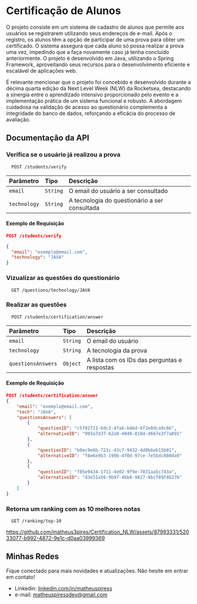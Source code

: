
# Certificação de Alunos

O projeto consiste em um sistema de cadastro de alunos que permite aos usuários se registrarem utilizando seus endereços de e-mail. Após o registro, os alunos têm a opção de participar de uma prova para obter um certificado. O sistema assegura que cada aluno só possa realizar a prova uma vez, impedindo que a faça novamente caso já tenha concluído anteriormente. O projeto é desenvolvido em Java, utilizando o Spring Framework, aproveitando seus recursos para o desenvolvimento eficiente e escalável de aplicações web. 

É relevante mencionar que o projeto foi concebido e desenvolvido durante a décima quarta edição da Next Level Week (NLW) da Rocketsea, destacando a sinergia entre o aprendizado intensivo proporcionado pelo evento e a implementação prática de um sistema funcional e robusto. A abordagem cuidadosa na validação de acesso ao questionário complementa a integridade do banco de dados, reforçando a eficácia do processo de avaliação.

## Documentação da API

### Verifica se o usuário já realizou a prova

```http
  POST /students/verify
```

| Parâmetro   | Tipo       | Descrição                           |
| :---------- | :--------- | :---------------------------------- |
| `email` | `String` | O email do usuário a ser consultado |
| `technology` | `String` | A tecnologia do questionário a ser consultada |

#### Exemplo de Requisição
```json
POST /students/verify

{
  "email": "exemplo@email.com",
  "technology": "JAVA"
}
```

### Vizualizar as questões do questionário

```http
  GET /questions/technology/JAVA
```

### Realizar as questões

```http
  POST /students/certification/answer
```

| Parâmetro   | Tipo       | Descrição                           |
| :---------- | :--------- | :---------------------------------- |
| `email` | `String` | O email do usuário |
| `technology` | `String` | A tecnologia da prova |
| `questionsAnswers` | `Object` | A lista com os IDs das perguntas e respostas |

#### Exemplo de Requisição
```json
POST /students/certification/answer
{
	"email": "exemplo@email.com",
	"tech": "JAVA",
	"questionsAnswers": [
		{
			"questionID": "c5f02721-6dc3-4fa6-b46d-6f2e8dca9c66",
			"alternativeID": "993a7d37-62a0-4040-810d-d667e3f7a891"
		},
		{
			"questionID": "b0ec9e6b-721c-43c7-9432-4d0b6eb15b01",
			"alternativeID": "f8e6e9b3-199b-4f0d-97ce-7e5bdc080da9"
		},
		{
			"questionID": "f85e9434-1711-4e02-9f9e-7831aa5c743a",
			"alternativeID": "d3e51a56-9b97-4bb8-9827-8bcf89f4b276"
		}
	]
}
```

### Retorna um ranking com as 10 melhores notas

```http
  GET /ranking/top-10
```



https://github.com/matheus3pires/Certification_NLW/assets/87993331/52033077-b992-4872-9e1c-d0aa03999369



## Minhas Redes
Fique conectado para mais novidades e atualizações. Não hesite em entrar em contato!

- Linkedin: [linkedin.com/in/matheuspiress](https://www.linkedin.com/in/matheuspiress/)
- e-mail: matheuspiressdev@gmail.com
